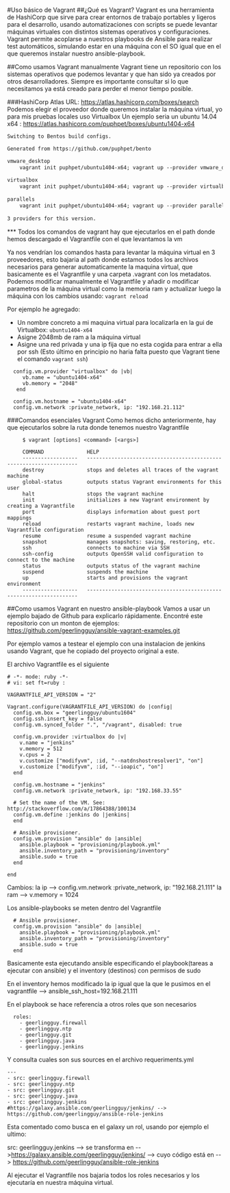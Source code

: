 #Uso básico de Vagrant
##¿Qué es Vagrant?
Vagrant es una herramienta de HashiCorp que sirve para crear entornos de trabajo portables y ligeros
para el desarrollo, usando automatizaciones con scripts se puede levantar máquinas virtuales con distintos
sistemas operativos y configuraciones. 
Vagrant permite acoplarse a nuestros playbooks de Ansible para realizar test automáticos, simulando estar en
una máquina con el SO igual que en el que queremos instalar nuestro ansible-playbook.

##Como usamos Vagrant manualmente
Vagrant tiene un repositorio con los sistemas operativos que podemos levantar y que han sido ya creados por otros
desarrolladores. Siempre es importante consultar si lo que necesitamos ya está creado para perder el menor tiempo posible.

###HashiCorp Atlas 
URL: https://atlas.hashicorp.com/boxes/search
Podemos elegir el proveedor donde queremos instalar la máquina virtual, yo para mis pruebas locales uso Virtualbox
Un ejemplo seria un ubuntu 14.04 x64 : https://atlas.hashicorp.com/puphpet/boxes/ubuntu1404-x64

``` html
Switching to Bentos build configs.

Generated from https://github.com/puphpet/bento

vmware_desktop
    vagrant init puphpet/ubuntu1404-x64; vagrant up --provider vmware_desktop
    
virtualbox
    vagrant init puphpet/ubuntu1404-x64; vagrant up --provider virtualbox
    
parallels
    vagrant init puphpet/ubuntu1404-x64; vagrant up --provider parallels
    
3 providers for this version.

```

*** Todos los comandos de vagrant hay que ejecutarlos en el path donde hemos descargado el Vagrantfile con el que levantamos la vm

Ya nos vendrían los comandos hasta para levantar la máquina virtual en 3 proveedores, 
esto bajaria al path donde estamos todos los archivos necesarios para generar automaticamente la maquina virtual, 
que basicamente es el Vagrantfile y una carpeta .vagrant con los metadatos.
Podemos modificar manualmente el Vagrantfile y añadir o modificar parametros de la máquina virtual como la memoria ram
y actualizar luego la máquina con los cambios usando: ```vagrant reload```

Por ejemplo he agregado:
- Un nombre concreto a mi maquina virtual para localizarla en la gui de Virtualbox: ```ubuntu1404-x64```
- Asigne 2048mb de ram a la máquina virtual
- Asigne una red privada y una ip fija que no esta cogida para entrar a ella por ssh (Esto último en principio no haria falta puesto que Vagrant tiene el comando ```vagrant ssh```)
```Vagrantfile
  config.vm.provider "virtualbox" do |vb|
     vb.name = "ubuntu1404-x64"
     vb.memory = "2048"
   end

  config.vm.hostname = "ubuntu1404-x64"
  config.vm.network :private_network, ip: "192.168.21.112"
```

###Comandos esenciales Vagrant
Como hemos dicho anteriormente, hay que ejecutarlos sobre la ruta donde tenemos nuestro Vagrantfile

```
     $ vagrant [options] <command> [<args>]
      
     COMMAND              HELP
     ------------------   -------------------------------------------------------------------
     destroy              stops and deletes all traces of the vagrant machine
     global-status        outputs status Vagrant environments for this user
     halt                 stops the vagrant machine
     init                 initializes a new Vagrant environment by creating a Vagrantfile
     port                 displays information about guest port mappings
     reload               restarts vagrant machine, loads new Vagrantfile configuration
     resume               resume a suspended vagrant machine
     snapshot             manages snapshots: saving, restoring, etc.
     ssh                  connects to machine via SSH
     ssh-config           outputs OpenSSH valid configuration to connect to the machine
     status               outputs status of the vagrant machine
     suspend              suspends the machine
     up                   starts and provisions the vagrant environment
     ------------------   -------------------------------------------------------------------
```

##Como usamos Vagrant en nuestro ansible-playbook
Vamos a usar un ejemplo bajado de Github para explicarlo rápidamente.
Encontré este repositorio con un monton de ejemplos: https://github.com/geerlingguy/ansible-vagrant-examples.git

Por ejemplo vamos a testear el ejemplo con una instalacion de jenkins usando Vagrant, que he copiado del proyecto original a este.

El archivo Vagrantfile es el siguiente
```
# -*- mode: ruby -*-
# vi: set ft=ruby :

VAGRANTFILE_API_VERSION = "2"

Vagrant.configure(VAGRANTFILE_API_VERSION) do |config|
  config.vm.box = "geerlingguy/ubuntu1604"
  config.ssh.insert_key = false
  config.vm.synced_folder ".", "/vagrant", disabled: true

  config.vm.provider :virtualbox do |v|
    v.name = "jenkins"
    v.memory = 512
    v.cpus = 2
    v.customize ["modifyvm", :id, "--natdnshostresolver1", "on"]
    v.customize ["modifyvm", :id, "--ioapic", "on"]
  end

  config.vm.hostname = "jenkins"
  config.vm.network :private_network, ip: "192.168.33.55"

  # Set the name of the VM. See: http://stackoverflow.com/a/17864388/100134
  config.vm.define :jenkins do |jenkins|
  end

  # Ansible provisioner.
  config.vm.provision "ansible" do |ansible|
    ansible.playbook = "provisioning/playbook.yml"
    ansible.inventory_path = "provisioning/inventory"
    ansible.sudo = true
  end

end
```

Cambios: 
    la ip --> config.vm.network :private_network, ip: "192.168.21.111"
    la ram -->  v.memory = 1024
    
Los ansible-playbooks se meten dentro del Vagrantfile

```
  # Ansible provisioner.
  config.vm.provision "ansible" do |ansible|
    ansible.playbook = "provisioning/playbook.yml"
    ansible.inventory_path = "provisioning/inventory"
    ansible.sudo = true
  end
```

Basicamente esta ejecutando ansible especificando el playbook(tareas a ejecutar con ansible) y el inventory (destinos) con permisos de sudo

En el inventory hemos modificado la ip igual que la que le pusimos en el vagrantfile -->  ansible_ssh_host=192.168.21.111

En el playbook se hace referencia a otros roles que son necesarios
```
  roles:
    - geerlingguy.firewall
    - geerlingguy.ntp
    - geerlingguy.git
    - geerlingguy.java
    - geerlingguy.jenkins
```
Y consulta cuales son sus sources en el archivo requeriments.yml
```
---
- src: geerlingguy.firewall
- src: geerlingguy.ntp
- src: geerlingguy.git
- src: geerlingguy.java
- src: geerlingguy.jenkins  #https://galaxy.ansible.com/geerlingguy/jenkins/ --> https://github.com/geerlingguy/ansible-role-jenkins
```
Esta comentado como busca en el galaxy un rol, usando por ejemplo el ultimo:

src: geerlingguy.jenkins  --> se transforma en  -->https://galaxy.ansible.com/geerlingguy/jenkins/ --> cuyo código está en --> https://github.com/geerlingguy/ansible-role-jenkins

Al ejecutar el Vagrantfile nos bajaria todos los roles necesarios y los ejecutaría en nuestra máquina virtual.
